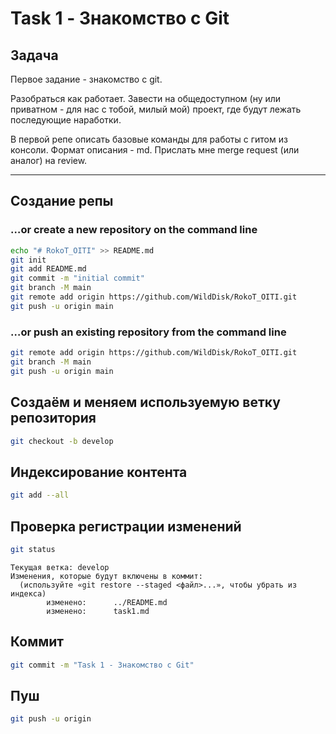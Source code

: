 # Task 1 - Знакомство с Git

## Задача

Первое задание - знакомство с git.

Разобраться как работает. Завести на общедоступном (ну или приватном - для нас с тобой, милый мой) проект, где будут лежать последующие наработки.

В первой репе описать базовые команды для работы с гитом из консоли. Формат описания - md.
Прислать мне merge request (или аналог) на review.

___

## Создание репы

### …or create a new repository on the command line
```bash
echo "# RokoT_OITI" >> README.md
git init
git add README.md
git commit -m "initial commit"
git branch -M main
git remote add origin https://github.com/WildDisk/RokoT_OITI.git
git push -u origin main
```

### …or push an existing repository from the command line
```bash
git remote add origin https://github.com/WildDisk/RokoT_OITI.git
git branch -M main
git push -u origin main
```

## Создаём и меняем используемую ветку репозитория
```bash
git checkout -b develop
```

## Индексирование контента
```bash
git add --all
```

## Проверка регистрации изменений
```bash
git status
```
```
Текущая ветка: develop
Изменения, которые будут включены в коммит:
  (используйте «git restore --staged <файл>...», чтобы убрать из индекса)
        изменено:      ../README.md
        изменено:      task1.md
```

## Коммит
```bash
git commit -m "Task 1 - Знакомство с Git"
```

## Пуш
```bash
git push -u origin 
```